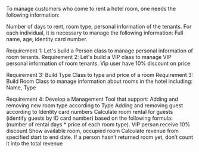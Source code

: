 To manage customers who come to rent a hotel room, one needs the following information: 

Number of days to rent, room type, personal information of the tenants.
For each individual, it is necessary to manage the following information: Full name, age, identity card number.

Requirement 1: Let's build a Person class to manage personal information of room tenants.
Requirement 2: Let's build a VIP class to manage VIP personal information of room tenants. Vip user have 10% discount on price

Requirement 3: Build Type Class to type and price of a room
Requirement 3: Build Room Class to manage information about rooms in the hotel including: Name, Type	


Requirement 4: Develop a Management Tool that support:
Adding and removing new room type according to Type
Adding and removing guest according to Identity card numbers
Calculate room rental for guests (identify guests by ID card number) based on the following formula: (number of rental days * price of each room type). VIP person receive 10% discount
Show available room, occupied room
Calculate revenue from specified start to end date. If a person hasn’t returned room yet, don’t count it into the total revenue

